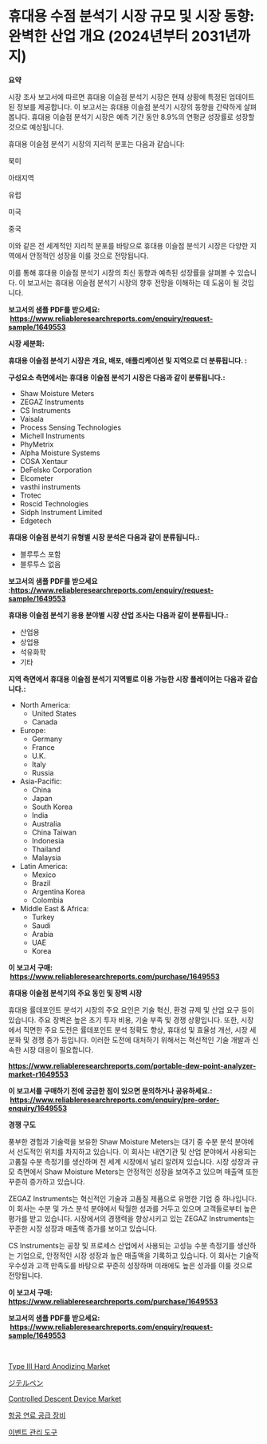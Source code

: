 <p><h1>휴대용 수점 분석기 시장 규모 및 시장 동향: 완벽한 산업 개요 (2024년부터 2031년까지)</h1></p><p><strong>요약</strong></p>
<p><p>시장 조사 보고서에 따르면 휴대용 이슬점 분석기 시장은 현재 상황에 특정된 업데이트된 정보를 제공합니다. 이 보고서는 휴대용 이슬점 분석기 시장의 동향을 간략하게 살펴봅니다. 휴대용 이슬점 분석기 시장은 예측 기간 동안 8.9%의 연평균 성장률로 성장할 것으로 예상됩니다.</p><p>휴대용 이슬점 분석기 시장의 지리적 분포는 다음과 같습니다:</p><p>북미</p><p>아태지역</p><p>유럽</p><p>미국</p><p>중국</p><p>이와 같은 전 세계적인 지리적 분포를 바탕으로 휴대용 이슬점 분석기 시장은 다양한 지역에서 안정적인 성장을 이룰 것으로 전망됩니다.</p><p>이를 통해 휴대용 이슬점 분석기 시장의 최신 동향과 예측된 성장률을 살펴볼 수 있습니다. 이 보고서는 휴대용 이슬점 분석기 시장의 향후 전망을 이해하는 데 도움이 될 것입니다.</p></p>
<p><strong>보고서의 샘플 PDF를 받으세요: &nbsp;<a href="https://www.reliableresearchreports.com/enquiry/request-sample/1649553">https://www.reliableresearchreports.com/enquiry/request-sample/1649553</a></strong></p>
<p><strong>시장 세분화:</strong></p>
<p><strong> 휴대용 이슬점 분석기 시장은 개요, 배포, 애플리케이션 및 지역으로 더 분류됩니다. :</strong></p>
<p><strong>구성요소 측면에서는 휴대용 이슬점 분석기 시장은 다음과 같이 분류됩니다.:</strong></p>
<p><ul><li>Shaw Moisture Meters</li><li>ZEGAZ Instruments</li><li>CS Instruments</li><li>Vaisala</li><li>Process Sensing Technologies</li><li>Michell Instruments</li><li>PhyMetrix</li><li>Alpha Moisture Systems</li><li>COSA Xentaur</li><li>DeFelsko Corporation</li><li>Elcometer</li><li>vasthi instruments</li><li>Trotec</li><li>Roscid Technologies</li><li>Sidph Instrument Limited</li><li>Edgetech</li></ul></p>
<p><strong> 휴대용 이슬점 분석기 유형별 시장 분석은 다음과 같이 분류됩니다.:</strong></p>
<p><ul><li>블루투스 포함</li><li>블루투스 없음</li></ul></p>
<p><strong>보고서의 샘플 PDF를 받으세요 :<a href="https://www.reliableresearchreports.com/enquiry/request-sample/1649553">https://www.reliableresearchreports.com/enquiry/request-sample/1649553</a></strong></p>
<p><strong> 휴대용 이슬점 분석기 응용 분야별 시장 산업 조사는 다음과 같이 분류됩니다.:</strong></p>
<p><ul><li>산업용</li><li>상업용</li><li>석유화학</li><li>기타</li></ul></p>
<p><strong>지역 측면에서 휴대용 이슬점 분석기 지역별로 이용 가능한 시장 플레이어는 다음과 같습니다.:</strong></p>
<p><ul>
    <li>
        North America:
        <ul>
            <li>United States</li>
            <li>Canada</li>
        </ul>
    </li>
    <li>
        Europe:
        <ul>
            <li>Germany</li>
            <li>France</li>
            <li>U.K.</li>
            <li>Italy</li>
            <li>Russia</li>
        </ul>
    </li>
    <li>
        Asia-Pacific:
        <ul>
            <li>China</li>
            <li>Japan</li>
            <li>South Korea</li>
            <li>India</li>
            <li>Australia</li>
            <li>China Taiwan</li>
            <li>Indonesia</li>
            <li>Thailand</li>
            <li>Malaysia</li>
        </ul>
    </li>
    <li>
        Latin America:
        <ul>
            <li>Mexico</li>
            <li>Brazil</li>
            <li>Argentina Korea</li>
            <li>Colombia</li>
        </ul>
    </li>
    <li>
        Middle East & Africa:
        <ul>
            <li>Turkey</li>
            <li>Saudi</li>
            <li>Arabia</li>
            <li>UAE</li>
            <li>Korea</li>
        </ul>
    </li>
    </ul></p>
<p><strong>이 보고서 구매: &nbsp;<a href="https://www.reliableresearchreports.com/purchase/1649553">https://www.reliableresearchreports.com/purchase/1649553</a></strong></p>
<p><strong>휴대용 이슬점 분석기의 주요 동인 및 장벽 시장</strong></p>
<p><p>휴대용 률데포인트 분석기 시장의 주요 요인은 기술 혁신, 환경 규제 및 산업 요구 등이 있습니다. 주요 장벽은 높은 초기 투자 비용, 기술 부족 및 경쟁 상황입니다. 또한, 시장에서 직면한 주요 도전은 률데포인트 분석 정확도 향상, 휴대성 및 효율성 개선, 시장 세분화 및 경쟁 증가 등입니다. 이러한 도전에 대처하기 위해서는 혁신적인 기술 개발과 신속한 시장 대응이 필요합니다.</p></p>
<p><strong><a href="https://www.reliableresearchreports.com/portable-dew-point-analyzer-market-r1649553">https://www.reliableresearchreports.com/portable-dew-point-analyzer-market-r1649553</a></strong></p>
<p><strong>이 보고서를 구매하기 전에 궁금한 점이 있으면 문의하거나 공유하세요.: &nbsp;<a href="https://www.reliableresearchreports.com/enquiry/pre-order-enquiry/1649553">https://www.reliableresearchreports.com/enquiry/pre-order-enquiry/1649553</a></strong></p>
<p><strong>경쟁 구도</strong></p>
<p><p>풍부한 경험과 기술력을 보유한 Shaw Moisture Meters는 대기 중 수분 분석 분야에서 선도적인 위치를 차지하고 있습니다. 이 회사는 내연기관 및 산업 분야에서 사용되는 고품질 수분 측정기를 생산하며 전 세계 시장에서 널리 알려져 있습니다. 시장 성장과 규모 측면에서 Shaw Moisture Meters는 안정적인 성장을 보여주고 있으며 매출액 또한 꾸준히 증가하고 있습니다.</p><p>ZEGAZ Instruments는 혁신적인 기술과 고품질 제품으로 유명한 기업 중 하나입니다. 이 회사는 수분 및 가스 분석 분야에서 탁월한 성과를 거두고 있으며 고객들로부터 높은 평가를 받고 있습니다. 시장에서의 경쟁력을 향상시키고 있는 ZEGAZ Instruments는 꾸준한 시장 성장과 매출액 증가를 보이고 있습니다.</p><p>CS Instruments는 공장 및 프로세스 산업에서 사용되는 고성능 수분 측정기를 생산하는 기업으로, 안정적인 시장 성장과 높은 매출액을 기록하고 있습니다. 이 회사는 기술적 우수성과 고객 만족도를 바탕으로 꾸준히 성장하며 미래에도 높은 성과를 이룰 것으로 전망됩니다.</p></p>
<p><strong>이 보고서 구매: &nbsp; <a href="https://www.reliableresearchreports.com/purchase/1649553">https://www.reliableresearchreports.com/purchase/1649553</a></strong></p>
<p><strong>보고서의 샘플 PDF를 받으세요: &nbsp;<a href="https://www.reliableresearchreports.com/enquiry/request-sample/1649553">https://www.reliableresearchreports.com/enquiry/request-sample/1649553</a></strong><strong></strong></p>
<p>&nbsp;</p>
<p><p><a href="https://issuu.com/reportprime-2/docs/type-iii-hard-anodizing-market-size-2030.pptx">Type III Hard Anodizing Market</a></p><p><a href="https://github.com/mcbeesbxa270/Market-Research-Report-List-1/blob/main/560686931194.md">ジテルペン</a></p><p><a href="https://github.com/juancolorado15/Market-Research-Report-List-2/blob/main/controlled-descent-device-market.md">Controlled Descent Device Market</a></p><p><a href="https://github.com/vskv4779xr1/Market-Research-Report-List-1/blob/main/858138828636.md">항공 연료 공급 장비</a></p><p><a href="https://medium.com/@dayanarunolfsdottir/%EC%9D%B4%EB%B2%A4%ED%8A%B8-%EA%B4%80%EB%A6%AC-%EB%8F%84%EA%B5%AC-%EC%8B%9C%EC%9E%A5-%EA%B2%BD%EC%9F%81-%EB%B6%84%EC%84%9D-%EC%8B%9C%EC%9E%A5-%EB%8F%99%ED%96%A5-%EB%B0%8F-2031%EB%85%84%EA%B9%8C%EC%A7%80%EC%9D%98-%EC%98%88%EC%B8%A1-d88169ff9697">이벤트 관리 도구</a></p></p>